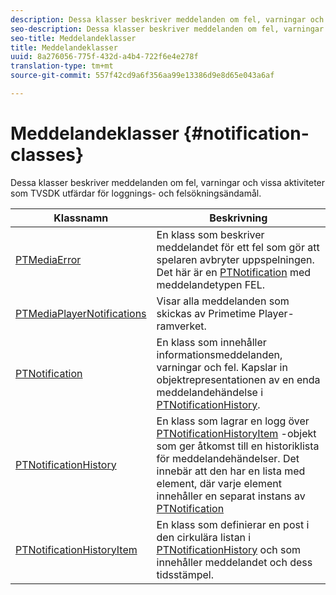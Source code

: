 ```yaml
---
description: Dessa klasser beskriver meddelanden om fel, varningar och vissa aktiviteter som TVSDK utfärdar för loggnings- och felsökningsändamål.
seo-description: Dessa klasser beskriver meddelanden om fel, varningar och vissa aktiviteter som TVSDK utfärdar för loggnings- och felsökningsändamål.
seo-title: Meddelandeklasser
title: Meddelandeklasser
uuid: 8a276056-775f-432d-a4b4-722f6e4e278f
translation-type: tm+mt
source-git-commit: 557f42cd9a6f356aa99e13386d9e8d65e043a6af

---
```



# Meddelandeklasser {#notification-classes}

Dessa klasser beskriver meddelanden om fel, varningar och vissa aktiviteter som TVSDK utfärdar för loggnings- och felsökningsändamål.

| **Klassnamn** | **Beskrivning** |
|---|---|
| [PTMediaError](https://help.adobe.com/en_US/primetime/api/psdk/appledoc/Classes/PTMediaError.html) | En klass som beskriver meddelandet för ett fel som gör att spelaren avbryter uppspelningen. Det här är en [PTNotification](https://help.adobe.com/en_US/primetime/api/psdk/appledoc/Classes/PTNotification.html) med meddelandetypen FEL. |
| [PTMediaPlayerNotifications](https://help.adobe.com/en_US/primetime/api/psdk/appledoc/Classes/PTMediaPlayerNotifications.html) | Visar alla meddelanden som skickas av Primetime Player-ramverket. |
| [PTNotification](https://help.adobe.com/en_US/primetime/api/psdk/appledoc/Classes/PTNotification.html) | En klass som innehåller informationsmeddelanden, varningar och fel. Kapslar in objektrepresentationen av en enda meddelandehändelse i [PTNotificationHistory](https://help.adobe.com/en_US/primetime/api/psdk/appledoc/Classes/PTNotificationHistory.html). |
| [PTNotificationHistory](https://help.adobe.com/en_US/primetime/api/psdk/appledoc/Classes/PTNotificationHistory.html) | En klass som lagrar en logg över [PTNotificationHistoryItem](https://help.adobe.com/en_US/primetime/api/psdk/appledoc/Classes/PTNotificationHistoryItem.html) -objekt som ger åtkomst till en historiklista för meddelandehändelser. Det innebär att den har en lista med element, där varje element innehåller en separat instans av [PTNotification](https://help.adobe.com/en_US/primetime/api/psdk/appledoc/Classes/PTNotification.html) |
| [PTNotificationHistoryItem](https://help.adobe.com/en_US/primetime/api/psdk/appledoc/Classes/PTNotificationHistoryItem.html) | En klass som definierar en post i den cirkulära listan i [PTNotificationHistory](https://help.adobe.com/en_US/primetime/api/psdk/appledoc/Classes/PTNotificationHistory.html) och som innehåller meddelandet och dess tidsstämpel. |

